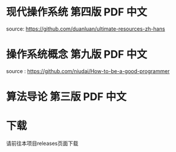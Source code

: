 # 现代操作系统 第四版 PDF 中文
source: https://github.com/duanluan/ultimate-resources-zh-hans
# 操作系统概念 第九版 PDF 中文
source : https://github.com/niudai/How-to-be-a-good-programmer
# 算法导论 第三版 PDF 中文
# 下载
请前往本项目releases页面下载
